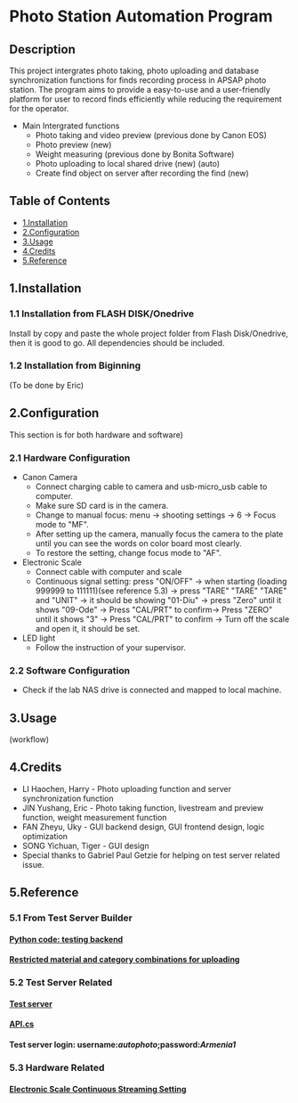 # Photo Station Automation Program 
## Description
This project intergrates photo taking, photo uploading and database synchronization functions for finds recording process in APSAP photo station. The program aims to provide a easy-to-use and a user-friendly platform for user to record finds efficiently while reducing the requirement for the operator.
&nbsp;
* Main Intergrated functions
  * Photo taking and video preview (previous done by Canon EOS)
  * Photo preview (new)
  * Weight measuring (previous done by Bonita Software)
  * Photo uploading to local shared drive (new) (auto)
  * Create find object on server after recording the find (new)
&nbsp;
## Table of Contents
* [1.Installation](##1Installation)
* [2.Configuration](##2Configuration)
* [3.Usage](##3Usage)
* [4.Credits](##4Credits)
* [5.Reference](##5Reference)
&nbsp;
## 1.Installation 
### 1.1 Installation from FLASH DISK/Onedrive
Install by copy and paste the whole project folder from Flash Disk/Onedrive, then it is good to go. All dependencies should be included.
### 1.2 Installation from Biginning
(To be done by Eric)
&nbsp;
## 2.Configuration 
This section is for both hardware and software)
### 2.1 Hardware Configuration
* Canon Camera
  * Connect charging cable to camera and usb-micro_usb cable to computer.
  * Make sure SD card is in the camera.
  * Change to manual focus: menu -> shooting settings -> 6 -> Focus mode to "MF".
  * After setting up the camera, manually focus the camera to the plate until you can see the words on color board most clearly.
  * To restore the setting, change focus mode to "AF".
* Electronic Scale
  * Connect cable with computer and scale
  * Continuous signal setting: press "ON/OFF" -> when starting (loading 999999 to 111111)(see reference 5.3) -> press "TARE" "TARE" "TARE" and "UNIT" -> it should be showing "01-Diu" -> press "Zero" until it shows "09-Ode" -> Press "CAL/PRT" to confirm-> Press "ZERO" until it shows "3" -> Press "CAL/PRT" to confirm -> Turn off the scale and open it, it should be set.
* LED light
  * Follow the instruction of your supervisor.
### 2.2 Software Configuration
* Check if the lab NAS drive is connected and mapped to local machine.
&nbsp;
## 3.Usage
(workflow)
&nbsp;
## 4.Credits
* LI Haochen, Harry - Photo uploading function and server synchronization function
* JIN Yushang, Eric - Photo taking function, livestream and preview function, weight measurement function
* FAN Zheyu, Uky - GUI backend design, GUI frontend design, logic optimization
* SONG Yichuan, Tiger - GUI design
* Special thanks to Gabriel Paul Getzie for helping on test server related issue.
&nbsp;
## 5.Reference
### 5.1 From Test Server Builder
#### [Python code: testing backend](https://github.com/ggetzie/aslcv2_be/blob/master/main/test_local.py)
#### [Restricted material and category combinations for uploading](https://j20200007.kotsf.com/asl/api/find/mc/)
### 5.2 Test Server Related
#### [Test server](https://j20200007.kotsf.com/asl/)
#### [API.cs](https://github.com/ggetzie/ObjectPhotoUploader/blob/master/ObjectPhotoUploader/API.cs)
#### Test server login: username:*autophoto*;password:*Armenia1*
### 5.3 Hardware Related
#### [Electronic Scale Continuous Streaming Setting](https://forum.arduino.cc/t/interfacing-with-scales-rs232-gm-series-scales-bonita-labs-gmb-flb-forelibra-solved/906449/8)
